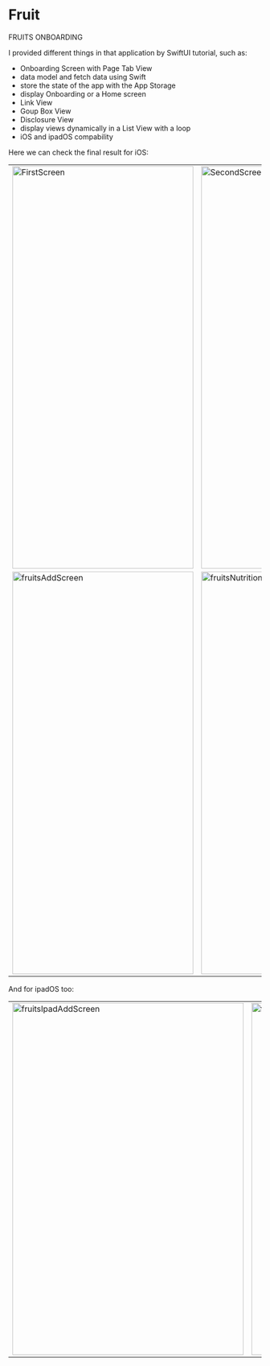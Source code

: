 # Fruit
FRUITS ONBOARDING


I provided different things in that application by SwiftUI tutorial, such as:

- Onboarding Screen with Page Tab View
- data model and fetch data using Swift
- store the state of the app with the App Storage
- display Onboarding or a Home screen
- Link View
- Goup Box View
- Disclosure View
- display views dynamically in a List View with a loop
- iOS and ipadOS compability



Here we can check the final result for iOS:

<table>
  <tr>
    <td><img src="https://user-images.githubusercontent.com/45599835/229561412-582756a5-49b7-4a15-ae6c-e79a8975cd33.png" alt="FirstScreen" width="360" height="800"></td>
    <td><img src="https://user-images.githubusercontent.com/45599835/229561426-567abc0c-377a-4073-b30b-da527ae07497.png" alt="SecondScreen" width="360"
    height="800"></td>
      <td><img src="https://user-images.githubusercontent.com/45599835/229561438-385e1416-e50c-4022-bba9-99e0a27b7ca2.png" alt="fruitSettings" width="360" height="800"></td>
  </tr>
  <tr>
    <td><img src="https://user-images.githubusercontent.com/45599835/229561454-fbb40223-b4bc-4703-9183-b22f0151ffc2.png" alt="fruitsAddScreen" width="360"
    height="800"></td>
        <td><img src="https://user-images.githubusercontent.com/45599835/229561470-3706dba2-c798-46be-8c6a-1bda0fb8a143.png" alt="fruitsNutrition" width="360" height="800"></td>
  </tr>
  </table>
  
  
  
  And for ipadOS too:

<table>
   <tr>
    <td><img src="https://user-images.githubusercontent.com/45599835/229563263-7e090753-bd06-4bb8-aee9-d94a0f629efc.png" alt="fruitsIpadAddScreen" width="460"
    height="700"></td>
        <td><img src="https://user-images.githubusercontent.com/45599835/229563284-bfb4524e-e848-46eb-aa63-268fd197e632.png" alt="fruitsIpadSettings" width="460" height="700"></td>
  </tr>
  </table>
  
